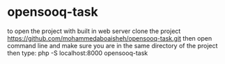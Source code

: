 # opensooq-task
to open the project with built in web server
clone the project
https://github.com/mohammedaboaisheh/opensooq-task.git
then open command line and make sure you are in the same directory of the project then type:
php -S localhost:8000 opensooq-task
